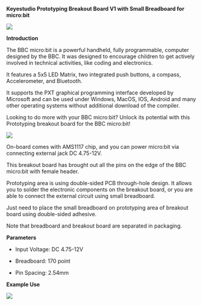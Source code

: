 **Keyestudio Prototyping Breakout Board V1 with Small Breadboard for micro:bit**

**![](media/f05a16584157d1bc89ab0d6bc38bfb79.jpeg)**

**Introduction**

The BBC micro:bit is a powerful handheld, fully programmable, computer designed
by the BBC. It was designed to encourage children to get actively involved in
technical activities, like coding and electronics.

It features a 5x5 LED Matrix, two integrated push buttons, a compass,
Accelerometer, and Bluetooth.

It supports the PXT graphical programming interface developed by Microsoft and
can be used under Windows, MacOS, IOS, Android and many other operating systems
without additional download of the compiler.

Looking to do more with your BBC micro:bit? Unlock its potential with this
Prototyping breakout board for the BBC micro:bit!

![](media/f0b58edc056008515aa68b416ce3fc27.jpeg)

On-board comes with AMS1117 chip, and you can power micro:bit via connecting
external jack DC 4.75-12V.

This breakout board has brought out all the pins on the edge of the BBC
micro:bit with female header.

Prototyping area is using double-sided PCB through-hole design. It allows you to
solder the electronic components on the breakout board, or you are able to
connect the external circuit using small breadboard.

Just need to place the small breadboard on prototyping area of breakout board
using double-sided adhesive.

Note that breadboard and breakout board are separated in packaging.

**Parameters**

-   Input Voltage: DC 4.75-12V

-   Breadboard: 170 point

-   Pin Spacing: 2.54mm

**Example Use**

![](media/eb9b7b7c7e3cf028f84c4a81a330bc9c.jpeg)
